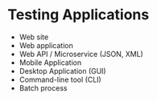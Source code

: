 # Testing Applications

* Web site
* Web application
* Web API / Microservice (JSON, XML)
* Mobile Application
* Desktop Application (GUI)
* Command-line tool (CLI)
* Batch process


